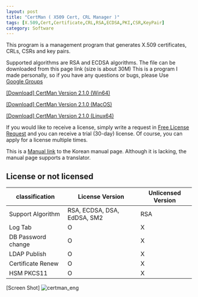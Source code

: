 ```yaml
---
layout: post
title: "CertMan ( X509 Cert, CRL Manager )"
tags: [X.509,Cert,Certificate,CRL,RSA,ECDSA,PKI,CSR,KeyPair]
category: Software
---
```

 This program is a management program that generates X.509 certificates, CRLs, CSRs and key pairs.

Supported algorithms are RSA and ECDSA algorithms.
The file can be downloaded from this page link (size is about 30M)
This is a program I made personally, so if you have any questions or bugs, please Use [Google Groups]( https://groups.google.com/g/certman, "Google Groups" )

[[Download] CertMan Version 2.1.0 (Win64)](https://jykim74.github.io/msi/CertMan-enV210.msi "CertMan")

[[Download] CertMan Version 2.1.0 (MacOS)](https://jykim74.github.io/dmg/CertManV210.dmg, "CertMan")

[[Download] CertMan Version 2.1.0 (Linux64)](https://jykim74.github.io/zip/CertManV210.zip, "CertMan")

If you would like to receive a license, simply write a request in [Free License Request](https::/jykim7.mycafe24.com/user_reg.php) and you can receive a trial (30-day) license.
Of course, you can apply for a license multiple times.

This is a [Manual link]( https://jykim74.tistory.com/category/Manual/CertMan "CertMan Manual")  to the Korean manual page.
Although it is lacking, the manual page supports a translator.

## License or not licensed

|classification|License Version|Unlicensed Version|
|---|---|---|
| Support Algorithm | RSA, ECDSA, DSA, EdDSA, SM2 | RSA |
| Log Tab | O | X |
| DB Password change | O | X |
| LDAP Publish | O | X |
| Certificate Renew | O | X |
| HSM PKCS11 | O | X |

[Screen Shot]
![certman_eng](https://user-images.githubusercontent.com/23622335/231696165-fe011640-a552-4a33-a483-43d4ec50afa4.png)
